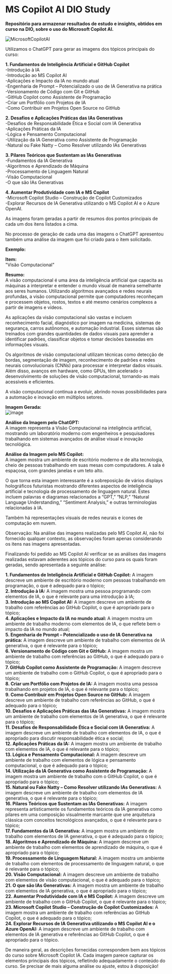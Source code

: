 # MS Copilot AI DIO Study
**Repositório para armazenar resultados de estudo e insights, obtidos em curso na DIO, sobre o uso do Microsoft Copilot AI.**

![MicrosoftCopilotAI](https://github.com/user-attachments/assets/7ae75672-d0ab-4a02-bc0e-02c8236c5290)

Utilizamos o ChatGPT para gerar as imagens dos tópicos principais do curso:

**1.	Fundamentos de Inteligência Artificial e GitHub Copilot**  
    -Introdução à IA  
    -Introdução ao MS Copilot AI  
    -Aplicações e Impacto da IA no mundo atual  
    -Engenharia de Prompt – Potencializado o uso de IA Generativa na prática  
    -Versionamento de Código com Git e GitHub  
    -GitHub Copilot como Assistente de Programação  
    -Criar um Portfólio com Projetos de IA  
    -Como Contribuir em Projetos Open Source no GitHub  
    
**2.	Desafios e Aplicações Práticas das IAs Generativas**  
    -Desafios de Responsabilidade Ética e Social com IA Generativa  
    -Aplicações Práticas da IA  
    -Lógica e Pensamento Computacional  
    -Utilização da IA Generativa como Assistente de Programação  
    -Natural ou Fake Natty – Como Resolver utilizando IAs Generativas  
    
**3.	Pilares Teóricos que Sustentam as IAs Generativas**  
    -Fundamentos da IA Generativa  
    -Algoritmos e Aprendizado de Máquina  
    -Processamento de Linguagem Natural  
    -Visão Computacional  
    -O que são IAs Generativas  
    
**4.	Aumentar Produtividade com IA e MS Copilot**  
    -Microsoft Copilot Studio – Construção de Copilot Customizados  
    -Explorar Recursos de IA Generativa utilizando o MS Copilot AI e o Azure OpenAI.  

As imagens foram geradas a partir de resumos dos pontos principais de cada um dos itens listados a cima.

No processo de geração de cada uma das imagens o ChatGPT apresentou também uma análise da imagem que foi criado para o item solicitado.

**Exemplo:**

**Item:**  
"Visão Computacional"

**Resumo:**  
A visão computacional é uma área da inteligência artificial que capacita as máquinas a interpretar e entender o mundo visual de maneira semelhante aos seres humanos. Utilizando algoritmos avançados e redes neurais profundas, a visão computacional permite que computadores reconheçam e processem objetos, rostos, textos e até mesmo cenários complexos a partir de imagens e vídeos.

As aplicações da visão computacional são vastas e incluem reconhecimento facial, diagnóstico por imagem na medicina, sistemas de segurança, carros autônomos, e automação industrial. Esses sistemas são treinados com grandes quantidades de dados visuais para aprender a identificar padrões, classificar objetos e tomar decisões baseadas em informações visuais.

Os algoritmos de visão computacional utilizam técnicas como detecção de bordas, segmentação de imagem, reconhecimento de padrões e redes neurais convolucionais (CNNs) para processar e interpretar dados visuais. Além disso, avanços em hardware, como GPUs, têm acelerado o desenvolvimento de soluções de visão computacional, tornando-as mais acessíveis e eficientes.

A visão computacional continua a evoluir, abrindo novas possibilidades para a automação e inovação em múltiplos setores.

**Imagem Gerada:**  
![image](https://github.com/user-attachments/assets/53252ba0-a17b-477a-9919-8b31707192a1)

**Análise da Imagem pelo ChatGPT:**  
A imagem representa a Visão Computacional na inteligência artificial, mostrando um laboratório moderno com engenheiros e pesquisadores trabalhando em sistemas avançados de análise visual e inovação tecnológica.

**Análise da Imagem pelo MS Copilot:**  
A imagem mostra um ambiente de escritório moderno e de alta tecnologia, cheio de pessoas trabalhando em suas mesas com computadores. A sala é espaçosa, com grandes janelas e um teto alto.

O que torna esta imagem interessante é a sobreposição de vários displays holográficos futuristas mostrando diferentes aspectos de inteligência artificial e tecnologia de processamento de linguagem natural. Estes incluem palavras e diagramas relacionados a “GPT,” “NLP,” “Natural Language Understanding,” “Sentiment Analysis,” e outras terminologias relacionadas à IA.

Também há representações visuais de redes neurais e ícones de computação em nuvem.

Observação: Na análise das imagens realizadas pelo MS Copilot AI, não foi fornecido qualquer contexto, as observações foram apenas considerando os itens nas imagens apresentadas.

Finalizando foi pedido ao MS Copilot AI verificar se as análises das imagens realizadas estavam aderentes aos tópicos do curso para os quais foram geradas, sendo apresentada a seguinte análise:

**1.	Fundamentos de Inteligência Artificial e GitHub Copilot:** A imagem descreve um ambiente de escritório moderno com pessoas trabalhando em programação, o que é adequado para o tópico;  
**2.	Introdução à IA:** A imagem mostra uma pessoa programando com elementos de IA, o que é relevante para uma introdução à IA;  
**3.	Introdução ao MS Copilot AI:** A imagem descreve um ambiente de trabalho com referências ao GitHub Copilot, o que é apropriado para o tópico;  
**4.	Aplicações e Impacto da IA no mundo atual:** A imagem mostra um ambiente de trabalho moderno com elementos de IA, o que reflete bem o impacto da IA no mundo atual;  
**5.	Engenharia de Prompt – Potencializado o uso de IA Generativa na prática:** A imagem descreve um ambiente de trabalho com elementos de IA generativa, o que é relevante para o tópico;  
**6.	Versionamento de Código com Git e GitHub:** A imagem mostra um ambiente de trabalho com referências ao GitHub, o que é adequado para o tópico;  
**7.	GitHub Copilot como Assistente de Programação:** A imagem descreve um ambiente de trabalho com o GitHub Copilot, o que é apropriado para o tópico;  
**8.	Criar um Portfólio com Projetos de IA:** A imagem mostra uma pessoa trabalhando em projetos de IA, o que é relevante para o tópico;  
**9.	Como Contribuir em Projetos Open Source no GitHub:** A imagem descreve um ambiente de trabalho com referências ao GitHub, o que é adequado para o tópico;  
**10.	Desafios e Aplicações Práticas das IAs Generativas:** A imagem mostra um ambiente de trabalho com elementos de IA generativa, o que é relevante para o tópico;  
**11.	Desafios de Responsabilidade Ética e Social com IA Generativa:** A imagem descreve um ambiente de trabalho com elementos de IA, o que é apropriado para discutir responsabilidade ética e social;  
**12.	Aplicações Práticas da IA:** A imagem mostra um ambiente de trabalho com elementos de IA, o que é relevante para o tópico;  
**13.	Lógica e Pensamento Computacional:** A imagem descreve um ambiente de trabalho com elementos de lógica e pensamento computacional, o que é adequado para o tópico;  
**14.	Utilização da IA Generativa como Assistente de Programação:** A imagem mostra um ambiente de trabalho com o GitHub Copilot, o que é apropriado para o tópico;  
**15.	Natural ou Fake Natty – Como Resolver utilizando IAs Generativas:** A imagem descreve um ambiente de trabalho com elementos de IA generativa, o que é relevante para o tópico;  
**16.	Pilares Teóricos que Sustentam as IAs Generativas:** A imagem representa artisticamente os fundamentos teóricos da IA generativa como pilares em uma composição visualmente marcante que une arquitetura clássica com conceitos tecnológicos avançados, o que é relevante para o tópico;  
**17.	Fundamentos da IA Generativa:** A imagem mostra um ambiente de trabalho com elementos de IA generativa, o que é adequado para o tópico;  
**18.	Algoritmos e Aprendizado de Máquina:** A imagem descreve um ambiente de trabalho com elementos de aprendizado de máquina, o que é apropriado para o tópico;  
**19.	Processamento de Linguagem Natural:** A imagem mostra um ambiente de trabalho com elementos de processamento de linguagem natural, o que é relevante para o tópico;  
**20.	Visão Computacional:** A imagem descreve um ambiente de trabalho com elementos de visão computacional, o que é adequado para o tópico;  
**21.	O que são IAs Generativas:** A imagem mostra um ambiente de trabalho com elementos de IA generativa, o que é apropriado para o tópico;  
**22.	Aumentar Produtividade com IA e MS Copilot:** A imagem descreve um ambiente de trabalho com o GitHub Copilot, o que é relevante para o tópico;  
**23.	Microsoft Copilot Studio – Construção de Copilot Customizados:** A imagem mostra um ambiente de trabalho com referências ao GitHub Copilot, o que é adequado para o tópico;  
**24.	Explorar Recursos de IA Generativa utilizando o MS Copilot AI e o Azure OpenAI:** A imagem descreve um ambiente de trabalho com elementos de IA generativa e referências ao GitHub Copilot, o que é apropriado para o tópico.

De maneira geral, as descrições fornecidas correspondem bem aos tópicos do curso sobre Microsoft Copilot IA. Cada imagem parece capturar os elementos principais dos tópicos, refletindo adequadamente o conteúdo do curso. Se precisar de mais alguma análise ou ajuste, estou à disposição!
